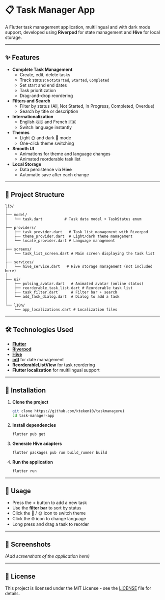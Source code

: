 # 📋 Task Manager App

A Flutter task management application, multilingual and with dark mode support, developed using **Riverpod** for state management and **Hive** for local storage.

---

## ✨ Features

- **Complete Task Management**
  - Create, edit, delete tasks
  - Track status: `NotStarted`, `Started`, `Completed`
  - Set start and end dates
  - Task prioritization
  - Drag-and-drop reordering
- **Filters and Search**
  - Filter by status (All, Not Started, In Progress, Completed, Overdue)
  - Search by title or description
- **Internationalization**
  - English 🇬🇧 and French 🇫🇷
  - Switch language instantly
- **Themes**
  - Light 🌞 and dark 🌙 mode
  - One-click theme switching
- **Smooth UI**
  - Animations for theme and language changes
  - Animated reorderable task list
- **Local Storage**
  - Data persistence via **Hive**
  - Automatic save after each change

---

## 📂 Project Structure

```
lib/
│
├── model/
│   └── task.dart          # Task data model + TaskStatus enum
│
├── providers/
│   ├── task_provider.dart   # Task list management with Riverpod
│   ├── theme_provider.dart  # Light/dark theme management
│   └── locale_provider.dart # Language management
│
├── screens/
│   └── task_list_screen.dart # Main screen displaying the task list
│
├── services/
│   └── hive_service.dart   # Hive storage management (not included here)
│
├── ui/
│   ├── pulsing_avatar.dart   # Animated avatar (online status)
│   ├── reorderable_task_list.dart # Reorderable task list
│   ├── task_filter.dart      # Filter bar + search
│   └── add_task_dialog.dart  # Dialog to add a task
│
└── l10n/
    └── app_localizations.dart # Localization files
```

---

## 🛠️ Technologies Used

- **[Flutter](https://flutter.dev/)**
- **[Riverpod](https://riverpod.dev/)**
- **[Hive](https://docs.hivedb.dev/#/)**
- **[intl](https://pub.dev/packages/intl)** for date management
- **ReorderableListView** for task reordering
- **Flutter localization** for multilingual support

---

## 🚀 Installation

1. **Clone the project**
   ```bash
   git clone https://github.com/kteken10/taskmanagerui
   cd task-manager-app
   ```

2. **Install dependencies**
   ```bash
   flutter pub get
   ```

3. **Generate Hive adapters**
   ```bash
   flutter packages pub run build_runner build
   ```

4. **Run the application**
   ```bash
   flutter run
   ```

---

## 📖 Usage

- Press the **+** button to add a new task
- Use the **filter bar** to sort by status
- Click the 🌙 / 🌞 icon to switch theme
- Click the 🌐 icon to change language
- Long press and drag a task to reorder

---

## 📸 Screenshots

*(Add screenshots of the application here)*

---

## 📄 License

This project is licensed under the MIT License - see the [LICENSE](LICENSE) file for details.